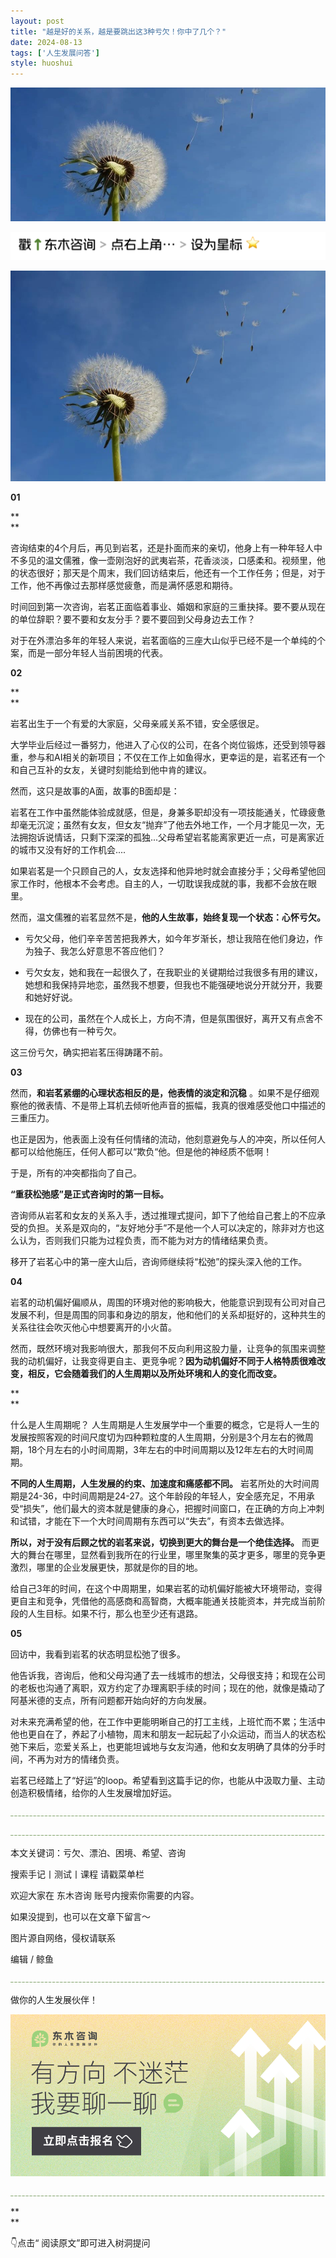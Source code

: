 ```yaml
---
layout: post
title: "越是好的关系，越是要跳出这3种亏欠！你中了几个？"
date: 2024-08-13
tags: ['人生发展问答']
style: huoshui
---
```


![](/assets/post_images/2024-08-13-17319183344550.41255454960175864.jpeg)



![](/assets/post_images/2024-08-13-17319183343620.15696439299224796.png)

![](/assets/post_images/2024-08-13-17319183344620.2427840240446908.jpeg)

**01**

**  
**

咨询结束的4个月后，再见到岩茗，还是扑面而来的亲切，他身上有一种年轻人中不多见的温文儒雅，像一壶刚泡好的武夷岩茶，花香淡淡，口感柔和。视频里，他的状态很好；那天是个周末，我们回访结束后，他还有一个工作任务；但是，对于工作，他不再像过去那样感觉疲惫，而是满怀感恩和期待。

  

时间回到第一次咨询，岩茗正面临着事业、婚姻和家庭的三重抉择。要不要从现在的单位辞职？要不要和女友分手？要不要回到父母身边去工作？

  

对于在外漂泊多年的年轻人来说，岩茗面临的三座大山似乎已经不是一个单纯的个案，而是一部分年轻人当前困境的代表。

  

**02**

**  
**

岩茗出生于一个有爱的大家庭，父母亲戚关系不错，安全感很足。

  

大学毕业后经过一番努力，他进入了心仪的公司，在各个岗位锻炼，还受到领导器重，参与和AI相关的新项目；不仅在工作上如鱼得水，更幸运的是，岩茗还有一个和自己互补的女友，关键时刻能给到他中肯的建议。

  

然而，这只是故事的A面，故事的B面却是：

  

岩茗在工作中虽然能体验成就感，但是，身兼多职却没有一项技能通关，忙碌疲惫却毫无沉淀；虽然有女友，但女友“抛弃”了他去外地工作，一个月才能见一次，无法拥抱诉说情话，只剩下深深的孤独...父母希望岩茗能离家更近一点，可是离家近的城市又没有好的工作机会....

  

如果岩茗是一个只顾自己的人，女友选择和他异地时就会直接分手；父母希望他回家工作时，他根本不会考虑。自主的人，一切耽误我成就的事，我都不会放在眼里。

  

然而，温文儒雅的岩茗显然不是，**他的人生故事，始终复现一个状态：心怀亏欠。**

  

  * 亏欠父母，他们辛辛苦苦把我养大，如今年岁渐长，想让我陪在他们身边，作为独子、我怎么好意思不答应他们？

  

  * 亏欠女友，她和我在一起很久了，在我职业的关键期给过我很多有用的建议，她想和我保持异地恋，虽然我不想要，但我也不能强硬地说分开就分开，我要和她好好说。

  

  * 现在的公司，虽然在个人成长上，方向不清，但是氛围很好，离开又有点舍不得，仿佛也有一种亏欠。

  

这三份亏欠，确实把岩茗压得踌躇不前。

  

**03**

  

然而，**和岩茗紧绷的心理状态相反的是，他表情的淡定和沉稳**
。如果不是仔细观察他的微表情、不是带上耳机去倾听他声音的振幅，我真的很难感受他口中描述的三重压力。

  

也正是因为，他表面上没有任何情绪的流动，他刻意避免与人的冲突，所以任何人都可以给他施压，任何人都可以“欺负“他。但是他的神经质不低啊！

  

于是，所有的冲突都指向了自己。

  

**“重获松弛感”是正式咨询时的第一目标。**

  

咨询师从岩茗和女友的关系入手，透过推理式提问，卸下了他给自己套上的不应承受的负担。关系是双向的，“友好地分手”不是他一个人可以决定的，除非对方也这么认为，否则我们只能为过程负责，而不能为对方的情绪结果负责。

  

移开了岩茗心中的第一座大山后，咨询师继续将“松弛”的探头深入他的工作。

  

**04**

  

岩茗的动机偏好偏顺从，周围的环境对他的影响极大，他能意识到现有公司对自己发展不利，但是周围的同事和身边的朋友，他和他们的关系却挺好的，这种共生的关系往往会吹灭他心中想要离开的小火苗。

  

然而，既然环境对我影响很大，那我何不反向利用这股力量，让竞争的氛围来调整我的动机偏好，让我变得更自主、更竞争呢？**因为动机偏好不同于人格特质很难改变，相反，它会随着我们的人生周期以及所处环境和人的变化而改变。**

**  
**

什么是人生周期呢？
人生周期是人生发展学中一个重要的概念，它是将人一生的发展按照客观的时间尺度切为四种颗粒度的人生周期，分别是3个月左右的微周期，18个月左右的小时间周期，3年左右的中时间周期以及12年左右的大时间周期。

  

**不同的人生周期，人生发展的约束、加速度和痛感都不同。**
岩茗所处的大时间周期是24-36，中时间周期是24-27。这个年龄段的年轻人，安全感充足，不用承受“损失”，他们最大的资本就是健康的身心，把握时间窗口，在正确的方向上冲刺和试错，才能在下一个大时间周期有东西可以“失去”，有资本去做选择。

  

**所以，对于没有后顾之忧的岩茗来说，切换到更大的舞台是一个绝佳选择。**
而更大的舞台在哪里，显然看到我所在的行业里，哪里聚集的英才更多，哪里的竞争更激烈，哪里的企业发展更快，那就是你的目的地。

  

给自己3年的时间，在这个中周期里，如果岩茗的动机偏好能被大环境带动，变得更自主和竞争，凭借他的高感商和高智商，大概率能通关技能资本，并完成当前阶段的人生目标。如果不行，那么也至少还有退路。

  

**05**

  

回访中，我看到岩茗的状态明显松弛了很多。

  

他告诉我，咨询后，他和父母沟通了去一线城市的想法，父母很支持；和现在公司的老板也沟通了离职，双方约定了办理离职手续的时间；现在的他，就像是撬动了阿基米德的支点，所有问题都开始向好的方向发展。

  

对未来充满希望的他，在工作中更能明晰自己的打工主线，上班忙而不累；生活中他也更自在了，养起了小植物，周末和朋友一起玩起了小众运动，而当人的状态松弛下来后，恋爱关系上，也更能坦诚地与女友沟通，他和女友明确了具体的分手时间，不再为对方的情绪负责。

  

岩茗已经踏上了“好运”的loop。希望看到这篇手记的你，也能从中汲取力量、主动创造积极情绪，给你的人生发展增加好运。

  

![](/assets/post_images/2024-08-13-17319183343320.4910466229132613.png)

![](/assets/post_images/2024-08-13-17319183343360.43843416089201814.png)

本文关键词：亏欠、漂泊、困境、希望、咨询  

搜索手记丨测试丨课程 请戳菜单栏

欢迎大家在 东木咨询 账号内搜索你需要的内容。

如果没提到，也可以在文章下留言～

  

图片源自网络，侵权请联系

  

编辑 / 鲸鱼

![](/assets/post_images/2024-08-13-17319183343300.2605801923146407.webp)

做你的人生发展伙伴！

  

[![](/assets/post_images/2024-08-13-17319183346360.04502539161483998.png)](http://mp.weixin.qq.com/s?__biz=MzkyNTY0NTMzNQ==&mid=2247489038&idx=2&sn=175e4b053a335b47b340e3d8c919d5e3&chksm=c1c23976f6b5b06013d7c305de12a849b53d21f2d107e2bbe010b12ede3921e0b1acab754d8c&scene=21#wechat_redirect)  

![](/assets/post_images/2024-08-13-17319183343370.6068038450893749.webp)

**  
**

👇点击“ 阅读原文”即可进入树洞提问